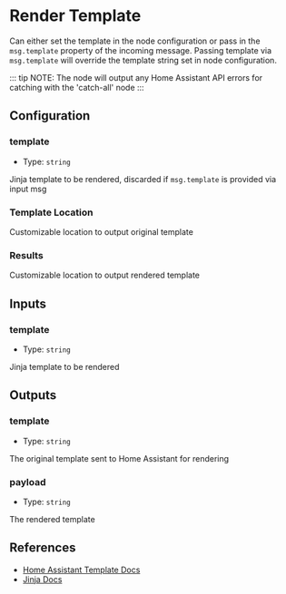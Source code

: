 # Render Template

Can either set the template in the node configuration or pass in the `msg.template` property of the incoming message. Passing template via `msg.template` will override the template string set in node configuration.

::: tip NOTE:
The node will output any Home Assistant API errors for catching with the 'catch-all'
node
:::

## Configuration

### template

- Type: `string`

Jinja template to be rendered, discarded if `msg.template` is provided via input msg

### Template Location

Customizable location to output original template

### Results

Customizable location to output rendered template

## Inputs

### template

- Type: `string`

Jinja template to be rendered

## Outputs

### template

- Type: `string`

The original template sent to Home Assistant for rendering

### payload

- Type: `string`

The rendered template

## References

- [Home Assistant Template Docs](https://home-assistant.io/docs/configuration/templating/)
- [Jinja Docs](http://jinja.pocoo.org/docs/dev/templates/)
